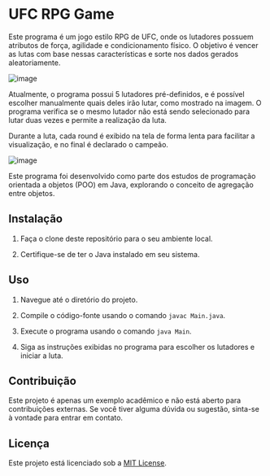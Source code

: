 # UFC RPG Game

Este programa é um jogo estilo RPG de UFC, onde os lutadores possuem atributos de força, agilidade e condicionamento físico. O objetivo é vencer as lutas com base nessas características e sorte nos dados gerados aleatoriamente.

![image](https://user-images.githubusercontent.com/69482936/145728134-20894e25-1b53-4678-8e62-3dcbeca8713f.png)

Atualmente, o programa possui 5 lutadores pré-definidos, e é possível escolher manualmente quais deles irão lutar, como mostrado na imagem. O programa verifica se o mesmo lutador não está sendo selecionado para lutar duas vezes e permite a realização da luta.

Durante a luta, cada round é exibido na tela de forma lenta para facilitar a visualização, e no final é declarado o campeão.

![image](https://user-images.githubusercontent.com/69482936/145728285-e31ef665-a0ac-444f-9e24-957b745e63a3.png)

Este programa foi desenvolvido como parte dos estudos de programação orientada a objetos (POO) em Java, explorando o conceito de agregação entre objetos.

## Instalação

1. Faça o clone deste repositório para o seu ambiente local.

2. Certifique-se de ter o Java instalado em seu sistema.

## Uso

1. Navegue até o diretório do projeto.

2. Compile o código-fonte usando o comando `javac Main.java`.

3. Execute o programa usando o comando `java Main`.

4. Siga as instruções exibidas no programa para escolher os lutadores e iniciar a luta.

## Contribuição

Este projeto é apenas um exemplo acadêmico e não está aberto para contribuições externas. Se você tiver alguma dúvida ou sugestão, sinta-se à vontade para entrar em contato.

## Licença

Este projeto está licenciado sob a [MIT License](LICENSE).

